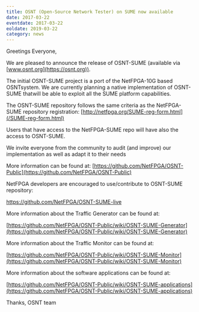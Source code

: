 ```yaml
---
title: OSNT (Open-Source Network Tester) on SUME now available
date: 2017-03-22
eventdate: 2017-03-22
eoldate: 2019-03-22
category: news
---
```


Greetings Everyone,

We are pleased to announce the release of OSNT-SUME (available via [www.osnt.org](https://osnt.org)).

The initial OSNT-SUME project is a port of the NetFPGA-10G based OSNTsystem. We are currently planning a native implementation of OSNT-SUME thatwill be able to exploit all the SUME platform capabilities.

The OSNT-SUME repository follows the same criteria as the NetFPGA-SUME repository registration: [http://netfpga.org/SUME-reg-form.html](/SUME-reg-form.html)

Users that have access to the NetFPGA-SUME repo will have also the access to OSNT-SUME.

We invite everyone from the community to audit (and improve) our implementation as well as adapt it to their needs

More information can be found at: [https://github.com/NetFPGA/OSNT-Public](https://github.com/NetFPGA/OSNT-Public)

NetFPGA developers are encouraged to use/contribute to OSNT-SUME repository:

https://github.com/NetFPGA/OSNT-SUME-live

More information about the Traffic Generator can be found at:

[https://github.com/NetFPGA/OSNT-Public/wiki/OSNT-SUME-Generator](https://github.com/NetFPGA/OSNT-Public/wiki/OSNT-SUME-Generator)

More information about the Traffic Monitor can be found at:

[https://github.com/NetFPGA/OSNT-Public/wiki/OSNT-SUME-Monitor](https://github.com/NetFPGA/OSNT-Public/wiki/OSNT-SUME-Monitor)

More information about the software applications can be found at:

[https://github.com/NetFPGA/OSNT-Public/wiki/OSNT-SUME-applications](https://github.com/NetFPGA/OSNT-Public/wiki/OSNT-SUME-applications)

Thanks, OSNT team
